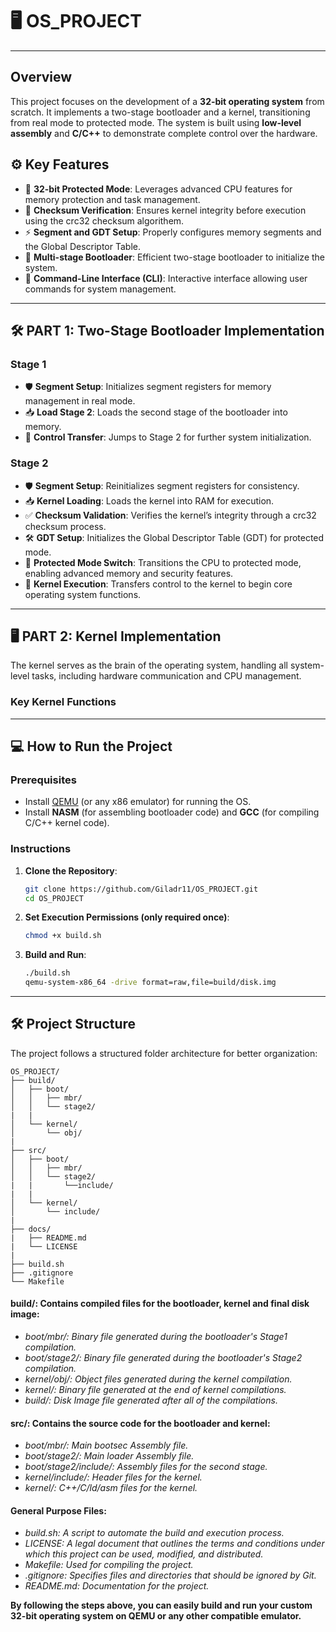 # 🖥️ **OS_PROJECT**

---

## Overview
This project focuses on the development of a **32-bit operating system** from scratch. It implements a two-stage bootloader and a kernel, transitioning from real mode to protected mode. The system is built using **low-level assembly** and **C/C++** to demonstrate complete control over the hardware.

## ⚙️ Key Features
- 🔑 **32-bit Protected Mode**: Leverages advanced CPU features for memory protection and task management.
- 🔄 **Checksum Verification**: Ensures kernel integrity before execution using the crc32 checksum algorithem.
- ⚡ **Segment and GDT Setup**: Properly configures memory segments and the Global Descriptor Table.
- 🚀 **Multi-stage Bootloader**: Efficient two-stage bootloader to initialize the system.
- 💬 **Command-Line Interface (CLI)**: Interactive interface allowing user commands for system management.

---

## 🛠️ **PART 1: Two-Stage Bootloader Implementation**

### **Stage 1**
- 🛡️ **Segment Setup**: Initializes segment registers for memory management in real mode.
- 📥 **Load Stage 2**: Loads the second stage of the bootloader into memory.
- 🚀 **Control Transfer**: Jumps to Stage 2 for further system initialization.

### **Stage 2**
- 🛡️ **Segment Setup**: Reinitializes segment registers for consistency.
- 📥 **Kernel Loading**: Loads the kernel into RAM for execution.
- ✅ **Checksum Validation**: Verifies the kernel’s integrity through a crc32 checksum process.
- 🛠️ **GDT Setup**: Initializes the Global Descriptor Table (GDT) for protected mode.
- 🔐 **Protected Mode Switch**: Transitions the CPU to protected mode, enabling advanced memory and security features.
- 🚀 **Kernel Execution**: Transfers control to the kernel to begin core operating system functions.

---

## 🖥️ **PART 2: Kernel Implementation**

The kernel serves as the brain of the operating system, handling all system-level tasks, including hardware communication and CPU management.

### **Key Kernel Functions**


---

## 💻 **How to Run the Project**

### Prerequisites
- Install [QEMU](https://www.qemu.org/) (or any x86 emulator) for running the OS.
- Install **NASM** (for assembling bootloader code) and **GCC** (for compiling C/C++ kernel code).

### Instructions
1. **Clone the Repository**:
   ```bash
   git clone https://github.com/Giladr11/OS_PROJECT.git
   cd OS_PROJECT

2. **Set Execution Permissions (only required once)**:
    ```bash
    chmod +x build.sh

3.  **Build and Run**:
    ```bash
    ./build.sh
    qemu-system-x86_64 -drive format=raw,file=build/disk.img

---

## 🛠️ **Project Structure**
The project follows a structured folder architecture for better organization:

    OS_PROJECT/
    ├── build/
    │   ├── boot/
    │   │   ├── mbr/
    │   │   └── stage2/
    |   |
    │   └── kernel/
    │       └── obj/
    |
    ├── src/
    │   ├── boot/
    │   │   ├── mbr/
    │   │   └── stage2/
    |   |       └──include/
    |   |
    │   └── kernel/
    │       └── include/
    |
    ├── docs/
    |   ├── README.md
    |   └── LICENSE
    |
    ├── build.sh
    ├── .gitignore
    └── Makefile

#### **build/: Contains compiled files for the bootloader, kernel and final disk image**:

- *boot/mbr/: Binary file generated during the bootloader's Stage1 compilation.*
- *boot/stage2/: Binary file generated during the bootloader's Stage2 compilation.*
- *kernel/obj/: Object files generated during the kernel compilation.*
- *kernel/: Binary file generated at the end of kernel compilations.*
- *build/: Disk Image file generated after all of the compilations.*

#### **src/: Contains the source code for the bootloader and kernel**:

- *boot/mbr/: Main bootsec Assembly file.*
- *boot/stage2/: Main loader Assembly file.*
- *boot/stage2/include/: Assembly files for the second stage.*
- *kernel/include/: Header files for the kernel.*
- *kernel/: C++/C/ld/asm files for the kernel.*

#### **General Purpose Files**:

- *build.sh: A script to automate the build and execution process.*
- *LICENSE: A legal document that outlines the terms and conditions under which this project can be used, modified, and distributed.*
- *Makefile: Used for compiling the project.*
- *.gitignore: Specifies files and directories that should be ignored by Git.*
- *README.md: Documentation for the project.*

**By following the steps above, you can easily build and run your custom 32-bit operating system on QEMU or any other compatible emulator.**